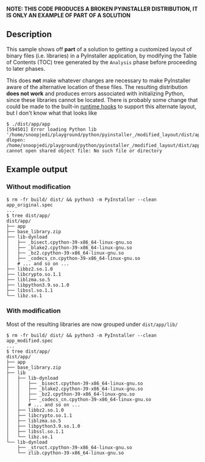 **NOTE: THIS CODE PRODUCES A BROKEN PYINSTALLER DISTRIBUTION, IT IS ONLY AN
EXAMPLE OF PART OF A SOLUTION**

## Description

This sample shows off **part** of a solution to getting a customized layout of
binary files (i.e. libraries) in a PyInstaller application, by modifying the
Table of Contents (TOC) tree generated by the `Analysis` phase before
proceeding to later phases.

This does **not** make whatever changes are necessary to make PyInstaller aware
of the alternative location of these files. The resulting distribution **does
not work** and produces errors associated with initializing Python, since these
libraries cannot be located. There is probably some change that could be made
to the built-in [runtime hooks](https://pyinstaller.org/en/stable/hooks.html)
to support this alternate layout, but I don't know what that looks like

```
$ ./dist/app/app
[594501] Error loading Python lib '/home/snoopjedi/playground/python/pyinstaller_/modified_layout/dist/app/libpython3.9.so.1.0': dlopen: /home/snoopjedi/playground/python/pyinstaller_/modified_layout/dist/app/libpython3.9.so.1.0: cannot open shared object file: No such file or directory
```

## Example output

### Without modification

```
$ rm -fr build/ dist/ && python3 -m PyInstaller --clean app_original.spec
...
$ tree dist/app/
dist/app/
├── app
├── base_library.zip
├── lib-dynload
│   ├── _bisect.cpython-39-x86_64-linux-gnu.so
│   ├── _blake2.cpython-39-x86_64-linux-gnu.so
│   ├── _bz2.cpython-39-x86_64-linux-gnu.so
│   ├── _codecs_cn.cpython-39-x86_64-linux-gnu.so
│   # ... and so on ...
├── libbz2.so.1.0
├── libcrypto.so.1.1
├── liblzma.so.5
├── libpython3.9.so.1.0
├── libssl.so.1.1
└── libz.so.1
```

### With modification

Most of the resulting libraries are now grouped under `dist/app/lib/`

```
$ rm -fr build/ dist/ && python3 -m PyInstaller --clean app_modified.spec
...
$ tree dist/app/
dist/app/
├── app
├── base_library.zip
├── lib
│   ├── lib-dynload
│   │   ├── _bisect.cpython-39-x86_64-linux-gnu.so
│   │   ├── _blake2.cpython-39-x86_64-linux-gnu.so
│   │   ├── _bz2.cpython-39-x86_64-linux-gnu.so
│   │   ├── _codecs_cn.cpython-39-x86_64-linux-gnu.so
│   │   # ... and so on ...
│   ├── libbz2.so.1.0
│   ├── libcrypto.so.1.1
│   ├── liblzma.so.5
│   ├── libpython3.9.so.1.0
│   ├── libssl.so.1.1
│   └── libz.so.1
└── lib-dynload
    ├── _struct.cpython-39-x86_64-linux-gnu.so
    └── zlib.cpython-39-x86_64-linux-gnu.so
```


